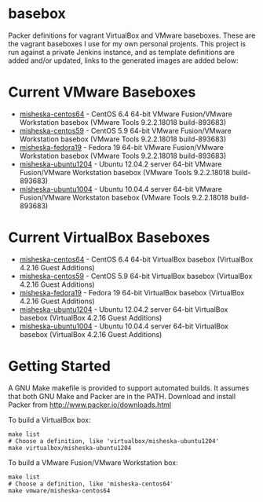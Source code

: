 basebox
=======

Packer definitions for vagrant VirtualBox and VMware baseboxes. 
These are the vagrant baseboxes I use for my own personal projents. 
This project is run against a private Jenkins instance, and as template
definitions are added and/or updated, links to the generated images are
added below:

Current VMware Baseboxes
========================

* [misheska-centos64](https://www.dropbox.com/s/78amja9zgzsxfcm/misheska-centos64.box) - CentOS 6.4 64-bit VMware Fusion/VMware Workstation basebox (VMware Tools 9.2.2.18018 build-893683)
* [misheska-centos59](https://www.dropbox.com/s/26w92xn6dcwu1zv/misheska-centos59.box) - CentOS 5.9 64-bit VMware Fusion/VMware Workstation basebox (VMware Tools 9.2.2.18018 build-893683)
* [misheska-fedora19](https://www.dropbox.com/s/ydcdppet0tgbggl/misheska-fedora19.box) - Fedora 19 64-bit VMware Fusion/VMware Workstation basebox (VMware Tools 9.2.2.18018 build-893683)
* [misheska-ubuntu1204](/Users/misheska/Dropbox/basebox-packer/vmware/misheska-ubuntu1204.box) - Ubuntu 12.04.2 server 64-bit VMware Fusion/VMware Workstation basebox (VMware Tools 9.2.2.18018 build-893683)
* [misheska-ubuntu1004](https://www.dropbox.com/s/gaa8frli5g6e2tr/misheska-ubuntu1004.box) - Ubuntu 10.04.4 server 64-bit VMware Fusion/VMware Workstaton basebox (VMware Tools 9.2.2.18018 build-893683)

Current VirtualBox Baseboxes
============================

* [misheska-centos64](https://www.dropbox.com/s/y733o4ifkowc1w0/misheska-centos64.box) - CentOS 6.4 64-bit VirtualBox basebox (VirtualBox 4.2.16 Guest Additions)
* [misheska-centos59](https://www.dropbox.com/s/to898rawsb5klz1/misheska-centos59.box) - CentOS 5.9 64-bit VirtualBox basebox (VirtualBox 4.2.16 Guest Additions)
* [misheska-fedora19](https://www.dropbox.com/s/dvin3su7tr4rsme/misheska-fedora19.box) - Fedora 19 64-bit VirtualBox basebox (VirtualBox 4.2.16 Guest Additions)
* [misheska-ubuntu1204](https://www.dropbox.com/s/yfojlwxq66im9hk/misheska-ubuntu1204.box) - Ubuntu 12.04.2 server 64-bit VirtualBox basebox (VirtualBox 4.2.16 Guest Additions)
* [misheska-ubuntu1004](https://www.dropbox.com/s/i8g9udzui3fm6yf/misheska-ubuntu1004.box) - Ubuntu 10.04.4 server 64-bit VirtualBox basebox (VirtualBox 4.2.16 Guest Additions)

Getting Started
===============

A GNU Make makefile is provided to support automated builds.  It assumes
that both GNU Make and Packer are in the PATH.  Download and install
Packer from <http://www.packer.io/downloads.html>  

To build a VirtualBox box:

    make list
    # Choose a definition, like 'virtualbox/misheska-ubuntu1204'
    make virtualbox/misheska-ubuntu1204

To build a VMware Fusion/VMware Workstation box:

    make list
    # Choose a definition, like 'misheska-centos64'
    make vmware/misheska-centos64
